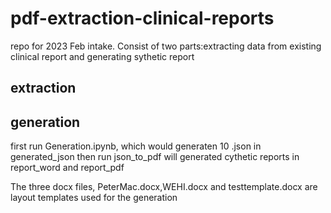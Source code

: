 # pdf-extraction-clinical-reports

repo for 2023 Feb intake.
Consist of two parts:extracting data from existing clinical report and generating sythetic report

## extraction

## generation
first run Generation.ipynb, which would generaten 10 .json in generated_json
then run json_to_pdf will generated cythetic reports in report_word and report_pdf

The three docx files, PeterMac.docx,WEHI.docx and testtemplate.docx are layout templates used for the generation
```
```

